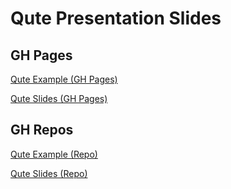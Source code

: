 # Qute Presentation Slides

## GH Pages

[Qute Example (GH Pages)](https://davidenkovic.github.io/qute-example/)

[Qute Slides (GH Pages)](https://davidenkovic.github.io/qute-slides/) 

## GH Repos

[Qute Example (Repo)](https://github.com/davidenkovic/qute-example/)

[Qute Slides (Repo)](https://github.com/davidenkovic/qute-slides/) 
